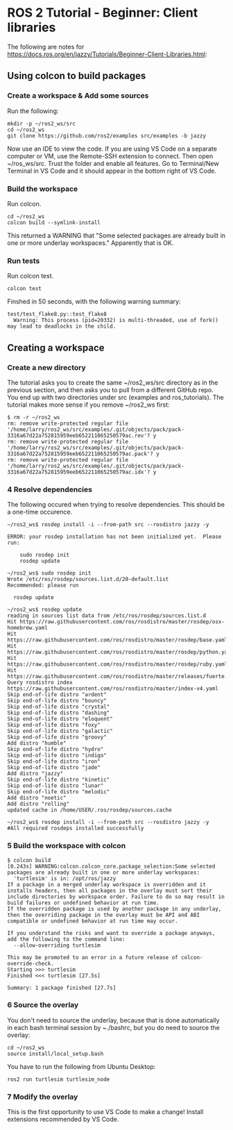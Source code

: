 # ROS 2 Tutorial - Beginner: Client libraries

The following are notes for <https://docs.ros.org/en/jazzy/Tutorials/Beginner-Client-Libraries.html>:

## Using colcon to build packages

### Create a workspace & Add some sources

Run the following:

    mkdir -p ~/ros2_ws/src
    cd ~/ros2_ws
    git clone https://github.com/ros2/examples src/examples -b jazzy

Now use an IDE to view the code. If you are using VS Code on a separate computer or VM, use the Remote-SSH extension to connect. Then open ~/ros_ws/src. Trust the folder and enable all features. Go to Terminal/New Terminal in VS Code and it should appear in the bottom right of VS Code.

### Build the workspace

Run colcon.

    cd ~/ros2_ws
    colcon build --symlink-install

This returned a WARNING that "Some selected packages are already built in one or more underlay workspaces." Apparently that is OK.

### Run tests

Run colcon test.

    colcon test

Finshed in 50 seconds, with the following warning summary:

    test/test_flake8.py::test_flake8
      Warning: This process (pid=20332) is multi-threaded, use of fork() may lead to deadlocks in the child.

## Creating a workspace

### Create a new directory

The tutorial asks you to create the same ~/ros2_ws/src directory as in the previous section, and then asks you to pull from a different GitHub repo. You end up with two directories under src (examples and ros_tutorials). The tutorial makes more sense if you remove ~/ros2_ws first:

    $ rm -r ~/ros2_ws
    rm: remove write-protected regular file '/home/larry/ros2_ws/src/examples/.git/objects/pack/pack-3316a67d22a752815959eeb652211065250579ac.rev'? y
    rm: remove write-protected regular file '/home/larry/ros2_ws/src/examples/.git/objects/pack/pack-3316a67d22a752815959eeb652211065250579ac.pack'? y
    rm: remove write-protected regular file '/home/larry/ros2_ws/src/examples/.git/objects/pack/pack-3316a67d22a752815959eeb652211065250579ac.idx'? y

### 4 Resolve dependencies

The following occured when trying to resolve dependencies. This should be a one-time occurence.

    ~/ros2_ws$ rosdep install -i --from-path src --rosdistro jazzy -y

    ERROR: your rosdep installation has not been initialized yet.  Please run:

        sudo rosdep init
        rosdep update

    ~/ros2_ws$ sudo rosdep init
    Wrote /etc/ros/rosdep/sources.list.d/20-default.list
    Recommended: please run

      rosdep update

    ~/ros2_ws$ rosdep update
    reading in sources list data from /etc/ros/rosdep/sources.list.d
    Hit https://raw.githubusercontent.com/ros/rosdistro/master/rosdep/osx-homebrew.yaml
    Hit https://raw.githubusercontent.com/ros/rosdistro/master/rosdep/base.yaml
    Hit https://raw.githubusercontent.com/ros/rosdistro/master/rosdep/python.yaml
    Hit https://raw.githubusercontent.com/ros/rosdistro/master/rosdep/ruby.yaml
    Hit https://raw.githubusercontent.com/ros/rosdistro/master/releases/fuerte.yaml
    Query rosdistro index https://raw.githubusercontent.com/ros/rosdistro/master/index-v4.yaml
    Skip end-of-life distro "ardent"
    Skip end-of-life distro "bouncy"
    Skip end-of-life distro "crystal"
    Skip end-of-life distro "dashing"
    Skip end-of-life distro "eloquent"
    Skip end-of-life distro "foxy"
    Skip end-of-life distro "galactic"
    Skip end-of-life distro "groovy"
    Add distro "humble"
    Skip end-of-life distro "hydro"
    Skip end-of-life distro "indigo"
    Skip end-of-life distro "iron"
    Skip end-of-life distro "jade"
    Add distro "jazzy"
    Skip end-of-life distro "kinetic"
    Skip end-of-life distro "lunar"
    Skip end-of-life distro "melodic"
    Add distro "noetic"
    Add distro "rolling"
    updated cache in /home/USER/.ros/rosdep/sources.cache

    ~/ros2_ws$ rosdep install -i --from-path src --rosdistro jazzy -y
    #All required rosdeps installed successfully

### 5 Build the workspace with colcon

    $ colcon build
    [0.243s] WARNING:colcon.colcon_core.package_selection:Some selected packages are already built in one or more underlay workspaces:
      'turtlesim' is in: /opt/ros/jazzy
    If a package in a merged underlay workspace is overridden and it installs headers, then all packages in the overlay must sort their include directories by workspace order. Failure to do so may result in build failures or undefined behavior at run time.
    If the overridden package is used by another package in any underlay, then the overriding package in the overlay must be API and ABI compatible or undefined behavior at run time may occur.

    If you understand the risks and want to override a package anyways, add the following to the command line:
      --allow-overriding turtlesim

    This may be promoted to an error in a future release of colcon-override-check.
    Starting >>> turtlesim
    Finished <<< turtlesim [27.5s]                       

    Summary: 1 package finished [27.7s]

### 6 Source the overlay

You don't need to source the underlay, because that is done automatically in each bash terminal session by ~./bashrc, but you do need to source the overlay:

    cd ~/ros2_ws
    source install/local_setup.bash

You have to run the following from Ubuntu Desktop:

    ros2 run turtlesim turtlesim_node

### 7 Modify the overlay

This is the first opportunity to use VS Code to make a change! Install extensions recommended by VS Code.
